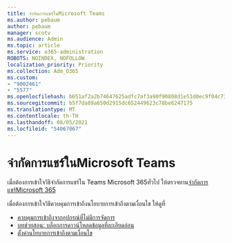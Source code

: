 ```yaml
---
title: จํากัดการแชร์ในMicrosoft Teams
ms.author: pebaum
author: pebaum
manager: scotv
ms.audience: Admin
ms.topic: article
ms.service: o365-administration
ROBOTS: NOINDEX, NOFOLLOW
localization_priority: Priority
ms.collection: Adm_O365
ms.custom:
- "9002461"
- "5577"
ms.openlocfilehash: b651af2a2b74647625adfc7af3a90f90808d1e51d0ec9f04c73313fd7232c4ac
ms.sourcegitcommit: b5f7da89a650d2915dc652449623c78be6247175
ms.translationtype: MT
ms.contentlocale: th-TH
ms.lasthandoff: 08/05/2021
ms.locfileid: "54067067"
---
```

# <a name="limit-sharing-in-microsoft-teams"></a>จํากัดการแชร์ในMicrosoft Teams

เมื่อต้องการเข้าใจวิธีจํากัดการแชร์ใน Teams Microsoft 365ทั่วไป ให้ตรวจทาน[จํากัดการแชร์Microsoft 365](https://docs.microsoft.com/microsoft-365/solutions/microsoft-365-limit-sharing?view=o365-worldwide)

เมื่อต้องการเข้าใจวิธีควบคุมการเข้าถึงนโยบายการเข้าถึงตามเงื่อนไข ให้ดูที่

- [ควบคุมการเข้าถึงจากอุปกรณ์ที่ไม่มีการจัดการ](https://docs.microsoft.com/sharepoint/control-access-from-unmanaged-devices)
- [บทช่วยสอน: บล็อกการดาวน์โหลดข้อมูลที่ละเอียดอ่อน](https://docs.microsoft.com/cloud-app-security/use-case-proxy-block-session-aad)
- [ตั้งค่านโยบายการเข้าถึงตามเงื่อนไข](https://docs.microsoft.com/microsoft-365/business/set-up-conditional-access-policies?view=o365-worldwide)
